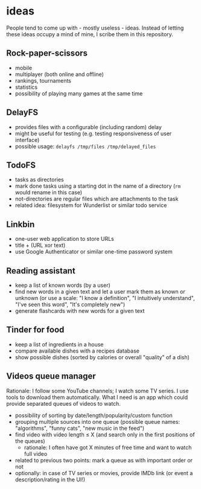 # ideas

People tend to come up with - mostly useless - ideas. Instead of letting these ideas occupy a mind of mine, I scribe them in this repository.

## Rock-paper-scissors

* mobile
* multiplayer (both online and offline)
* rankings, tournaments
* statistics
* possibility of playing many games at the same time

## DelayFS

* provides files with a configurable (including random) delay
* might be useful for testing (e.g. testing responsiveness of user interface)
* possible usage: `delayfs /tmp/files /tmp/delayed_files`

## TodoFS

* tasks as directories
* mark done tasks using a starting dot in the name of a directory (`rm` would rename in this case)
* not-directories are regular files which are attachments to the task
* related idea: filesystem for Wunderlist or similar todo service

## Linkbin

* one-user web application to store URLs
* title + (URL xor text)
* use Google Authenticator or similar one-time password system

## Reading assistant

* keep a list of known words (by a user)
* find new words in a given text and let a user mark them as known or unknown (or use a scale: "I know a definition", "I intuitively understand", "I've seen this word", "It's completely new")
* generate flashcards with new words for a given text

## Tinder for food

* keep a list of ingredients in a house
* compare available dishes with a recipes database
* show possible dishes (sorted by calories or overall "quality" of a dish)

## Videos queue manager

Rationale: I follow some YouTube channels; I watch some TV series. I use tools to download them automatically. What I need is an app which could provide separated queues of videos to watch.

* possibility of sorting by date/length/popularity/custom function
* grouping multiple sources into one queue (possible queue names: "algorithms", "funny cats", "new music in the feed")
* find video with video length ≤ X (and search only in the first positions of the queues)
    * rationale: I often have got X minutes of free time and want to watch full video
* related to previous two points: mark a queue as with important order or not
* optionally: in case of TV series or movies, provide IMDb link (or event a description/rating in the UI!)
